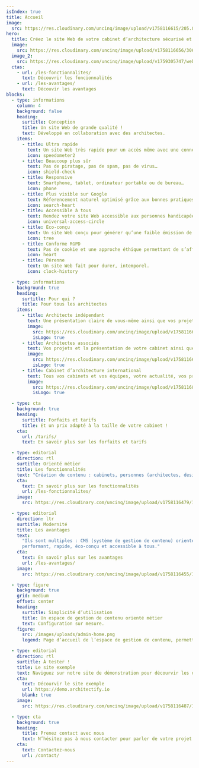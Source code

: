```yaml
---
isIndex: true
title: Accueil
image:
  src: https://res.cloudinary.com/uncinq/image/upload/v1758116615/205.OK_zdg2ue.svg
hero:
  title: Créez le site Web de votre cabinet d’architecture sécurisé et ultra rapide.
  image:
    src: https://res.cloudinary.com/uncinq/image/upload/v1758116656/306.Architect_c31h7v.svg
  image_2:
    src: https://res.cloudinary.com/uncinq/image/upload/v1759305747/website_fyqtjp.png
  ctas:
    - url: /les-fonctionnalites/
      text: Découvrir les foncionnalités
    - url: /les-avantages/
      text: Découvir les avantages
blocks:
  - type: informations
    column: 4
    background: false
    heading:
      surtitle: Conception
      title: Un site Web de grande qualité !
      text: Développé en collaboration avec des architectes.
    items:
      - title: Ultra rapide
        text: Un site Web très rapide pour un accès même avec une connexion faible.
        icon: speedometer2
      - title: Beaucoup plus sûr
        text: Pas de piratage, pas de spam, pas de virus…
        icon: shield-check
      - title: Responsive
        text: Smartphone, tablet, ordinateur portable ou de bureau…
        icon: phone
      - title: Plus visible sur Google
        text: Réferencement naturel optimisé grâce aux bonnes pratiques.
        icon: search-heart
      - title: Accessible à tous
        text: Rendez votre site Web accessible aux personnes handicapées.
        icon: universal-access-circle
      - title: Eco-conçu
        text: Un site Web conçu pour générer qu’une faible émission de carbone.
        icon: tree
      - title: Conforme RGPD
        text: Pas de cookie et une approche éthique permettant de s’affranchir des outils Google.
        icon: heart
      - title: Pérenne
        text: Un site Web fait pour durer, intemporel.
        icon: clock-history

  - type: informations
    background: true
    heading:
      surtitle: Pour qui ?
      title: Pour tous les architectes
    items:
      - title: Architecte indépendant
        text: Une présentation claire de vous-même ainsi que vos projets.
        image:
          src: https://res.cloudinary.com/uncinq/image/upload/v1758116656/306.Architect_c31h7v.svg
          isLogo: true
      - title: Architectes associés
        text: Vos projets et la présentation de votre cabinet ainsi que les différents membres de l’équipe.
        image:
          src: https://res.cloudinary.com/uncinq/image/upload/v1758116609/194.High-Five_oww259.svg
          isLogo: true
      - title: Cabinet d’architecture international
        text: Tous vos cabinets et vos équipes, votre actualité, vos projets, en français ou en plusieurs langues.
        image:
          src: https://res.cloudinary.com/uncinq/image/upload/v1758116887/386.Remote-Meeting_kjfdvr.svg
          isLogo: true

  - type: cta
    background: true
    heading:
      surtitle: Forfaits et tarifs
      title: Et un prix adapté à la taille de votre cabinet !
    cta:
      url: /tarifs/
      text: En savoir plus sur les forfaits et tarifs

  - type: editorial
    direction: rtl
    surtitle: Orienté métier
    title: Les fonctionnalités
    text: "Création du contenu : cabinets, personnes (architectes, designers…), portfolio, actualités…"
    cta:
      text: En savoir plus sur les fonctionnalités
      url: /les-fonctionnalites/
    image:
      src: https://res.cloudinary.com/uncinq/image/upload/v1758116479/147.Multitasking_wqtjvy.svg

  - type: editorial
    direction: ltr
    surtitle: Modernité
    title: Les avantages
    text:
      "Ils sont multiples : CMS (système de gestion de contenu) orienté métier, sécurité maximale, site Web
      performant, rapide, éco-conçu et accessible à tous."
    cta:
      text: En savoir plus sur les avantages
      url: /les-avantages/
    image:
      src: https://res.cloudinary.com/uncinq/image/upload/v1758116455/111.Business-plan_vozhtx.svg

  - type: figure
    background: true
    grid: medium
    offset: center
    heading:
      surtitle: Simplicité d’utilisation
      title: Un espace de gestion de contenu orienté métier
      text: Configuration sur mesure.
    figure:
      src: /images/uploads/admin-home.png
      legend: Page d’accueil de l’espace de gestion de contenu, permettant la mise à jour de votre site Web.

  - type: editorial
    direction: rtl
    surtitle: À tester !
    title: Le site exemple
    text: Naviguez sur notre site de démonstration pour décourvir les différents types de contenus.
    cta:
      text: Décourvir le site exemple
      url: https://demo.architectify.io
      blank: true
    image:
      src: https://res.cloudinary.com/uncinq/image/upload/v1758116487/160.Movie-Time_mzfiqq.svg

  - type: cta
    background: true
    heading:
      title: Prenez contact avec nous
      text: N’hésitez pas à nous contacter pour parler de votre projet ou planifier une démonstration de la solution.
    cta:
      text: Contactez-nous
      url: /contact/
---
```

